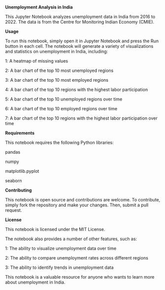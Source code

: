 **Unemployment Analysis in India**

This Jupyter Notebook analyzes unemployment data in India from 2016 to 2022. The data is from the Centre for Monitoring Indian Economy (CMIE).

**Usage**

To run this notebook, simply open it in Jupyter Notebook and press the Run button in each cell. The notebook will generate a variety of visualizations and statistics on unemployment in India, including:

1: A heatmap of missing values

2: A bar chart of the top 10 most unemployed regions

3: A bar chart of the top 10 most employed regions

4: A bar chart of the top 10 regions with the highest labor participation

5: A bar chart of the top 10 unemployed regions over time

6: A bar chart of the top 10 employed regions over time

7: A bar chart of the top 10 regions with the highest labor participation over time

**Requirements**

This notebook requires the following Python libraries:

pandas

numpy

matplotlib.pyplot

seaborn

**Contributing**

This notebook is open source and contributions are welcome. To contribute, simply fork the repository and make your changes. Then, submit a pull request.

**License**

This notebook is licensed under the MIT License.

The notebook also provides a number of other features, such as:

1: The ability to visualize unemployment data over time

2: The ability to compare unemployment rates across different regions

3: The ability to identify trends in unemployment data

This notebook is a valuable resource for anyone who wants to learn more about unemployment in India.

